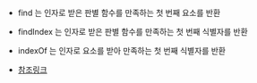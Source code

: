 ###

- find 는 인자로 받은 판별 함수를 만족하는 첫 번째 요소를 반환
- findIndex 는 인자로 받은 판별 함수를 만족하는 첫 번째 식별자를 반환
- indexOf 는 인자로 요소를 받아 만족하는 첫 번째 식별자를 반환

- [참조링크](https://bbaktaeho-95.tistory.com/40)